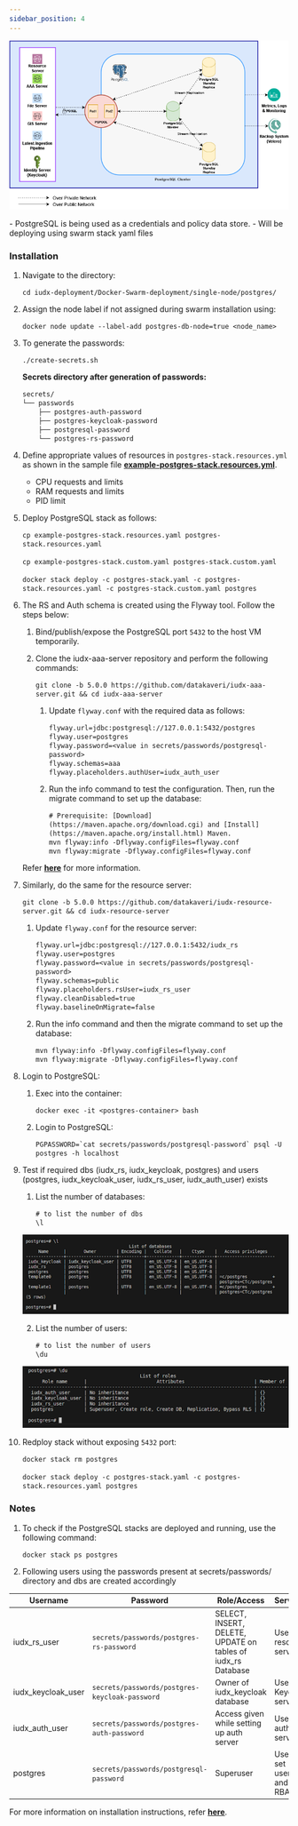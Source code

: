 ```yaml
---
sidebar_position: 4
---
```


<div style={{textAlign: 'center'}}>

![Architecture](../../../resources/auth/postgress-arch.png)
</div>
- PostgreSQL is being used as a credentials and policy data store.
- Will be deploying using swarm stack yaml files

### Installation

1. Navigate to the directory:

    ```
    cd iudx-deployment/Docker-Swarm-deployment/single-node/postgres/
    ```

2. Assign the node label if not assigned during swarm installation using:

    ```
    docker node update --label-add postgres-db-node=true <node_name>
    ```

3. To generate the passwords:

    ```
    ./create-secrets.sh
    ```

    **Secrets directory after generation of passwords:**

    ```
    secrets/
    └── passwords
        ├── postgres-auth-password
        ├── postgres-keycloak-password
        ├── postgresql-password
        └── postgres-rs-password
    ```

4. Define appropriate values of resources in `postgres-stack.resources.yml` as shown in the sample file **[example-postgres-stack.resources.yml](https://github.com/datakaveri/iudx-deployment/blob/5.0.0/Docker-Swarm-deployment/single-node/postgres/example-postgres-stack.resources.yaml)**.

    + CPU requests and limits
    + RAM requests and limits
    + PID limit
    

5. Deploy PostgreSQL stack as follows:

    ```
    cp example-postgres-stack.resources.yaml postgres-stack.resources.yaml

    cp example-postgres-stack.custom.yaml postgres-stack.custom.yaml

    docker stack deploy -c postgres-stack.yaml -c postgres-stack.resources.yaml -c postgres-stack.custom.yaml postgres
    ```


6. The RS and Auth schema is created using the Flyway tool. Follow the steps below:

    1. Bind/publish/expose the PostgreSQL port `5432` to the host VM temporarily.

    2. Clone the iudx-aaa-server repository and perform the following commands:

        ```
        git clone -b 5.0.0 https://github.com/datakaveri/iudx-aaa-server.git && cd iudx-aaa-server
        ```
            
        1. Update `flyway.conf` with the required data as follows:
        
            ```
            flyway.url=jdbc:postgresql://127.0.0.1:5432/postgres
            flyway.user=postgres
            flyway.password=<value in secrets/passwords/postgresql-password>
            flyway.schemas=aaa
            flyway.placeholders.authUser=iudx_auth_user
            ```

        2. Run the info command to test the configuration. Then, run the migrate command to set up the database:

            ```
            # Prerequisite: [Download](https://maven.apache.org/download.cgi) and [Install](https://maven.apache.org/install.html) Maven.
            mvn flyway:info -Dflyway.configFiles=flyway.conf
            mvn flyway:migrate -Dflyway.configFiles=flyway.conf
            ```

    Refer **[here](https://github.com/datakaveri/iudx-aaa-server#flyway-database-setup)** for more information.

7. Similarly, do the same for the resource server:

    ```
    git clone -b 5.0.0 https://github.com/datakaveri/iudx-resource-server.git && cd iudx-resource-server
    ```

    1. Update `flyway.conf` for the resource server:

        ```
        flyway.url=jdbc:postgresql://127.0.0.1:5432/iudx_rs
        flyway.user=postgres
        flyway.password=<value in secrets/passwords/postgresql-password>
        flyway.schemas=public
        flyway.placeholders.rsUser=iudx_rs_user
        flyway.cleanDisabled=true
        flyway.baselineOnMigrate=false
        ```

    2. Run the info command and then the migrate command to set up the database:

        ```
        mvn flyway:info -Dflyway.configFiles=flyway.conf
        mvn flyway:migrate -Dflyway.configFiles=flyway.conf
        ```


8. Login to PostgreSQL:

    1. Exec into the container:

        ```
        docker exec -it <postgres-container> bash
        ```

    2. Login to PostgreSQL:

        ```
        PGPASSWORD=`cat secrets/passwords/postgresql-password` psql -U postgres -h localhost
        ```

8. Test if required dbs (iudx_rs, iudx_keycloak, postgres) and users (postgres, iudx_keycloak_user, iudx_rs_user, iudx_auth_user) exists

    1. List the number of databases:

        ```
        # to list the number of dbs
        \l
        ```

    <div style={{textAlign: 'center'}}>

    ![Architecture](../../../../resources/auth/ls.png)<br/>
    
    </div>

    
    2. List the number of users:

        ```
        # to list the number of users
        \du
        ```

    <div style={{textAlign: 'center'}}>

    ![Architecture](../../../../resources/auth/user_ls.png)<br/>
    
    </div>
9. Redploy stack without exposing `5432` port:
    ```
    docker stack rm postgres

    docker stack deploy -c postgres-stack.yaml -c postgres-stack.resources.yaml postgres
    ```

### Notes

1. To check if the PostgreSQL stacks are deployed and running, use the following command:

    ```
    docker stack ps postgres
    ```
2. Following users using the passwords present at secrets/passwords/ directory and dbs are created accordingly

| Username           | Password                                       | Role/Access                                                 | Services                |
|--------------------|------------------------------------------------|-------------------------------------------------------------|-------------------------|
| iudx_rs_user       | `secrets/passwords/postgres-rs-password`      | SELECT, INSERT, DELETE, UPDATE on tables of iudx_rs Database | Used by resource server  |
| iudx_keycloak_user | `secrets/passwords/postgres-keycloak-password` | Owner of iudx_keycloak database                              | Used by Keycloak server  |
| iudx_auth_user     | `secrets/passwords/postgres-auth-password`    | Access given while setting up auth server                   | Used by auth server      |
| postgres           | `secrets/passwords/postgresql-password`       | Superuser                                                    | Used to set users and RBAC|


For more information on installation instructions, refer **[here](https://github.com/datakaveri/iudx-deployment/tree/5.0.0/Docker-Swarm-deployment/single-node/postgres#introduction)**.